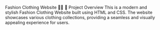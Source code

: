 Fashion Clothing Website 👗✨
📌 Project Overview
This is a modern and stylish Fashion Clothing Website built using HTML and CSS. The website showcases various clothing collections, providing a seamless and visually appealing experience for users.

